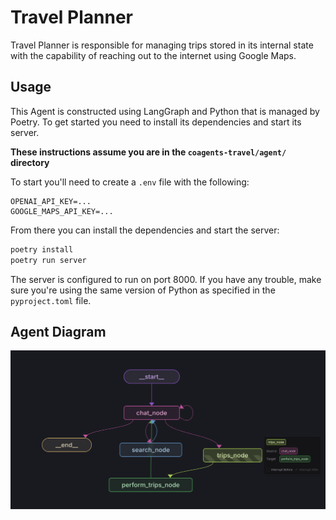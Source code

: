 # Travel Planner

Travel Planner is responsible for managing trips stored in its internal state with the capability of reaching out to the internet using Google Maps.

## Usage
This Agent is constructed using LangGraph and Python that is managed by Poetry. To get started you need to install its dependencies and start its server.

**These instructions assume you are in the `coagents-travel/agent/` directory**

To start you'll need to create a `.env` file with the following:

```
OPENAI_API_KEY=...
GOOGLE_MAPS_API_KEY=...
```

From there you can install the dependencies and start the server:
```sh
poetry install
poetry run server
```

The server is configured to run on port 8000. If you have any trouble, make sure you're using the same version of Python as specified in the `pyproject.toml` file.

## Agent Diagram
![Agent Diagram](./static/agent-diagram.png)